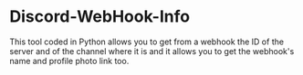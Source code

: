 # Discord-WebHook-Info
This tool coded in Python allows you to get from a webhook the ID of the server and of the channel where it is and it allows you to get the webhook's name and profile photo link too. 
